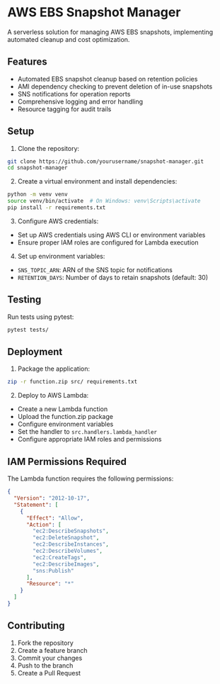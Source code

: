 # AWS EBS Snapshot Manager

A serverless solution for managing AWS EBS snapshots, implementing automated cleanup and cost optimization.

## Features

- Automated EBS snapshot cleanup based on retention policies
- AMI dependency checking to prevent deletion of in-use snapshots
- SNS notifications for operation reports
- Comprehensive logging and error handling
- Resource tagging for audit trails

## Setup

1. Clone the repository:

```bash
git clone https://github.com/yourusername/snapshot-manager.git
cd snapshot-manager
```

2. Create a virtual environment and install dependencies:

```bash
python -m venv venv
source venv/bin/activate  # On Windows: venv\Scripts\activate
pip install -r requirements.txt
```

3. Configure AWS credentials:

- Set up AWS credentials using AWS CLI or environment variables
- Ensure proper IAM roles are configured for Lambda execution

4. Set up environment variables:

- `SNS_TOPIC_ARN`: ARN of the SNS topic for notifications
- `RETENTION_DAYS`: Number of days to retain snapshots (default: 30)

## Testing

Run tests using pytest:

```bash
pytest tests/
```

## Deployment

1. Package the application:

```bash
zip -r function.zip src/ requirements.txt
```

2. Deploy to AWS Lambda:

- Create a new Lambda function
- Upload the function.zip package
- Configure environment variables
- Set the handler to `src.handlers.lambda_handler`
- Configure appropriate IAM roles and permissions

## IAM Permissions Required

The Lambda function requires the following permissions:

```json
{
  "Version": "2012-10-17",
  "Statement": [
    {
      "Effect": "Allow",
      "Action": [
        "ec2:DescribeSnapshots",
        "ec2:DeleteSnapshot",
        "ec2:DescribeInstances",
        "ec2:DescribeVolumes",
        "ec2:CreateTags",
        "ec2:DescribeImages",
        "sns:Publish"
      ],
      "Resource": "*"
    }
  ]
}
```

## Contributing

1. Fork the repository
2. Create a feature branch
3. Commit your changes
4. Push to the branch
5. Create a Pull Request
